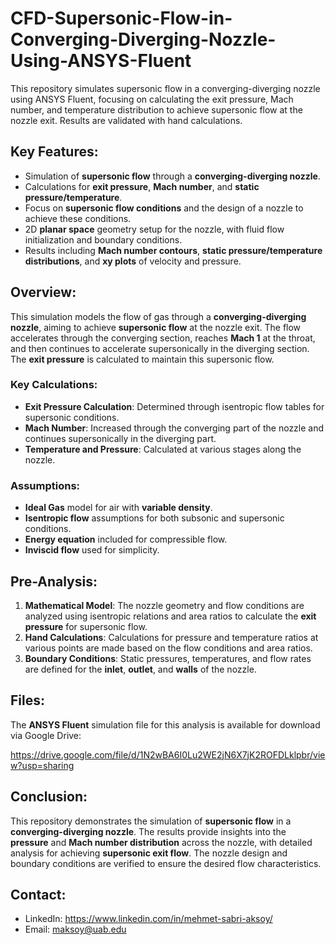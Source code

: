 # CFD-Supersonic-Flow-in-Converging-Diverging-Nozzle-Using-ANSYS-Fluent

This repository simulates supersonic flow in a converging-diverging nozzle using ANSYS Fluent, focusing on calculating the exit pressure, Mach number, and temperature distribution to achieve supersonic flow at the nozzle exit. Results are validated with hand calculations.


## Key Features:

- Simulation of **supersonic flow** through a **converging-diverging nozzle**.
- Calculations for **exit pressure**, **Mach number**, and **static pressure/temperature**.
- Focus on **supersonic flow conditions** and the design of a nozzle to achieve these conditions.
- 2D **planar space** geometry setup for the nozzle, with fluid flow initialization and boundary conditions.
- Results including **Mach number contours**, **static pressure/temperature distributions**, and **xy plots** of velocity and pressure.


## Overview:

This simulation models the flow of gas through a **converging-diverging nozzle**, aiming to achieve **supersonic flow** at the nozzle exit. The flow accelerates through the converging section, reaches **Mach 1** at the throat, and then continues to accelerate supersonically in the diverging section. The **exit pressure** is calculated to maintain this supersonic flow.


### Key Calculations:

- **Exit Pressure Calculation**: Determined through isentropic flow tables for supersonic conditions.
- **Mach Number**: Increased through the converging part of the nozzle and continues supersonically in the diverging part.
- **Temperature and Pressure**: Calculated at various stages along the nozzle.


### Assumptions:

- **Ideal Gas** model for air with **variable density**.
- **Isentropic flow** assumptions for both subsonic and supersonic conditions.
- **Energy equation** included for compressible flow.
- **Inviscid flow** used for simplicity.


## Pre-Analysis:

1. **Mathematical Model**: The nozzle geometry and flow conditions are analyzed using isentropic relations and area ratios to calculate the **exit pressure** for supersonic flow.
2. **Hand Calculations**: Calculations for pressure and temperature ratios at various points are made based on the flow conditions and area ratios.
3. **Boundary Conditions**: Static pressures, temperatures, and flow rates are defined for the **inlet**, **outlet**, and **walls** of the nozzle.


## Files:

The **ANSYS Fluent** simulation file for this analysis is available for download via Google Drive:

https://drive.google.com/file/d/1N2wBA6I0Lu2WE2jN6X7jK2ROFDLklpbr/view?usp=sharing


## Conclusion:

This repository demonstrates the simulation of **supersonic flow** in a **converging-diverging nozzle**. The results provide insights into the **pressure** and **Mach number distribution** across the nozzle, with detailed analysis for achieving **supersonic exit flow**. The nozzle design and boundary conditions are verified to ensure the desired flow characteristics.


## Contact:

- LinkedIn: https://www.linkedin.com/in/mehmet-sabri-aksoy/
- Email: maksoy@uab.edu
